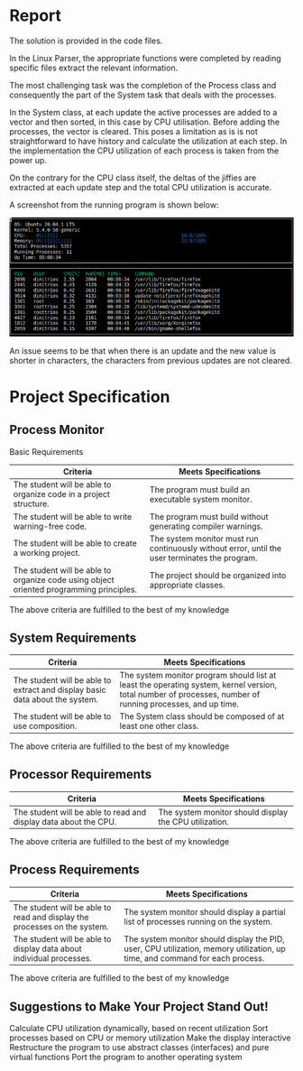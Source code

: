 # Report

The solution is provided in the code files. 

In the Linux Parser, the appropriate functions were completed by reading specific files extract the relevant information. 

The most challenging task was the completion of the Process class and consequently the part of the System task that deals with the processes. 

In the System class, at each update the active processes are added to a vector and then sorted, in this case by CPU utilisation. Before adding the processes, the vector is cleared. This poses a limitation as is is not straightforward to have history and calculate the utilization at each step. In the implementation the CPU utilization of each process is taken from the power up. 

On the contrary for the CPU class itself, the deltas of the jiffies are extracted at each update step and the total CPU utilization is accurate. 

A screenshot from the running program is shown below:

![](images/process_monitor_dm.png)

An issue seems to be that when there is an update and the new value is shorter in characters, the characters from previous updates are not cleared. 



# Project Specification



## Process Monitor

Basic Requirements

| Criteria                                                     | Meets Specifications                                         |
| ------------------------------------------------------------ | ------------------------------------------------------------ |
| The student will be able to organize code in a project structure. | The program must build an executable system monitor.         |
| The student will be able to write warning-free code.         | The program must build without generating compiler warnings. |
| The student will be able to create a working project.        | The system monitor must run continuously without error, until the user terminates the program. |
| The student will be able to organize code using object oriented programming principles. | The project should be organized into appropriate classes.    |

The above criteria are fulfilled to the best of my knowledge



## System Requirements

| Criteria                                                     | Meets Specifications                                         |
| ------------------------------------------------------------ | ------------------------------------------------------------ |
| The student will be able to extract and display basic data about the system. | The system monitor program should list at least the operating system,  kernel version, total number of processes, number of running processes,  and up time. |
| The student will be able to use composition.                 | The System class should be composed of at least one other class. |

The above criteria are fulfilled to the best of my knowledge

## Processor Requirements

| Criteria                                                     | Meets Specifications                                   |
| ------------------------------------------------------------ | ------------------------------------------------------ |
| The student will be able to read and display data about the CPU. | The system monitor should display the CPU utilization. |

The above criteria are fulfilled to the best of my knowledge

## Process Requirements

| Criteria                                                     | Meets Specifications                                         |
| ------------------------------------------------------------ | ------------------------------------------------------------ |
| The student will be able to read and display the processes on the system. | The system monitor should display a partial list of processes running on the system. |
| The student will be able to display data about individual processes. | The system monitor should display the PID, user, CPU utilization, memory utilization, up time, and command for each process. |

The above criteria are fulfilled to the best of my knowledge

## Suggestions to Make Your Project Stand Out!

Calculate CPU utilization dynamically, based on recent utilization
Sort processes based on CPU or memory utilization
Make the display interactive
Restructure the program to use abstract classes (interfaces) and pure virtual functions
Port the program to another operating system